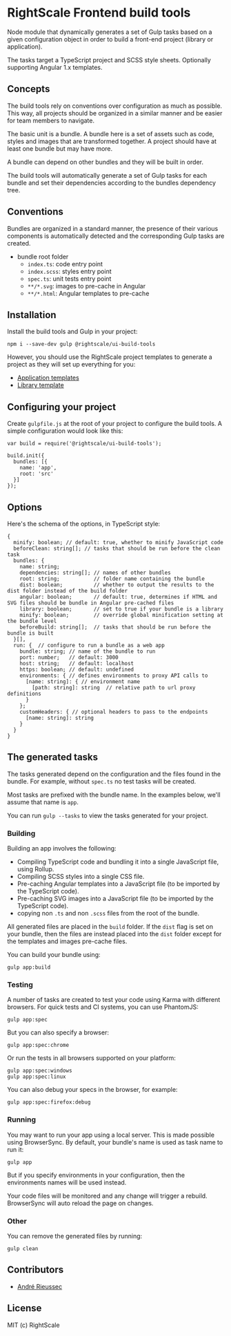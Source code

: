 # RightScale Frontend build tools

Node module that dynamically generates a set of Gulp tasks based on a given configuration object in order to build a front-end project (library or application).

The tasks target a TypeScript project and SCSS style sheets. Optionally supporting Angular 1.x templates.

## Concepts

The build tools rely on conventions over configuration as much as possible. This way, all projects should be organized in a similar manner and be easier for team members to navigate.

The basic unit is a bundle. A bundle here is a set of assets such as code, styles and images that are transformed together. A project should have at least one bundle but may have more.

A bundle can depend on other bundles and they will be built in order.

The build tools will automatically generate a set of Gulp tasks for each bundle and set their dependencies according to the bundles dependency tree.

## Conventions

Bundles are organized in a standard manner, the presence of their various components is automatically detected and the corresponding Gulp tasks are created.

- bundle root folder
  - `index.ts`: code entry point
  - `index.scss`: styles entry point
  - `spec.ts`: unit tests entry point
  - `**/*.svg`: images to pre-cache in Angular
  - `**/*.html`: Angular templates to pre-cache

## Installation

Install the build tools and Gulp in your project:

    npm i --save-dev gulp @rightscale/ui-build-tools

However, you should use the RightScale project templates to generate a project as they will set up everything for you:

- [Application templates](https://github.com/rightscale/scfld-rs-app)
- [Library template](https://github.com/rightscale/scfld-rs-library)

## Configuring your project

Create `gulpfile.js` at the root of your project to configure the build tools. A simple configuration would look like this:

    var build = require('@rightscale/ui-build-tools');

    build.init({
      bundles: [{
        name: 'app',
        root: 'src'
      }]
    });

## Options

Here's the schema of the options, in TypeScript style:

    {
      minify: boolean; // default: true, whether to minify JavaScript code
      beforeClean: string[]; // tasks that should be run before the clean task
      bundles: {
        name: string;
        dependencies: string[]; // names of other bundles
        root: string;           // folder name containing the bundle
        dist: boolean;          // whether to output the results to the dist folder instead of the build folder
        angular: boolean;       // default: true, determines if HTML and SVG files should be bundle in Angular pre-cached files
        library: boolean;       // set to true if your bundle is a library
        minify: boolean;        // override global minification setting at the bundle level
        beforeBuild: string[];  // tasks that should be run before the bundle is built
      }[],
      run: {  // configure to run a bundle as a web app
        bundle: string; // name of the bundle to run
        port: number;   // default: 3000
        host: string;   // default: localhost
        https: boolean; // default: undefined
        environments: { // defines environments to proxy API calls to
          [name: string]: { // environment name
            [path: string]: string  // relative path to url proxy definitions 
          }
        };
        customHeaders: { // optional headers to pass to the endpoints
          [name: string]: string
        }
      }
    }

## The generated tasks

The tasks generated depend on the configuration and the files found in the bundle. For example, without `spec.ts` no test tasks will be created.

Most tasks are prefixed with the bundle name. In the examples below, we'll assume that name is `app`.

You can run `gulp --tasks` to view the tasks generated for your project.

### Building

Building an app involves the following:

- Compiling TypeScript code and bundling it into a single JavaScript file, using Rollup.
- Compiling SCSS styles into a single CSS file.
- Pre-caching Angular templates into a JavaScript file (to be imported by the TypeScript code).
- Pre-caching SVG images into a JavaScript file (to be imported by the TypeScript code).
- copying non `.ts` and non `.scss` files from the root of the bundle. 

All generated files are placed in the `build` folder. If the `dist` flag is set on your bundle, then the files are instead placed into the `dist` folder except for the templates and images pre-cache files.

You can build your bundle using:

    gulp app:build

### Testing

A number of tasks are created to test your code using Karma with different browsers. For quick tests and CI systems, you can use PhantomJS:

    gulp app:spec

But you can also specify a browser:

    gulp app:spec:chrome

Or run the tests in all browsers supported on your platform:

    gulp app:spec:windows
    gulp app:spec:linux

You can also debug your specs in the browser, for example:

    gulp app:spec:firefox:debug

### Running

You may want to run your app using a local server. This is made possible using BrowserSync. By default, your bundle's name is used as task name to run it:

    gulp app

But if you specify environments in your configuration, then the environments names will be used instead.

Your code files will be monitored and any change will trigger a rebuild. BrowserSync will auto reload the page on changes.

### Other

You can remove the generated files by running:

    gulp clean

## Contributors

* [André Rieussec](https://github.com/ventajou)

## License

MIT (c) RightScale
